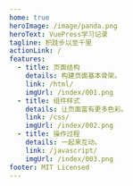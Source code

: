 ```yaml
---
home: true
heroImage: /image/panda.png
heroText: VuePress学习记录
tagline: 积跬步以至千里
actionLink: /
features:
  - title: 页面结构
    details: 构建页面基本骨架。
    link: /html/
    imgUrl: /index/001.png
  - title: 组件样式
    details: 让页面富有更多色彩。
    link: /css/
    imgUrl: /index/002.png
  - title: 操作过程
    details: 一起来互动。
    link: /javascript/
    imgUrl: /index/003.png
footer: MIT Licensed
---
```


